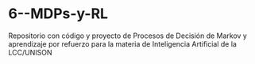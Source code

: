 # 6--MDPs-y-RL
Repositorio con código y proyecto de Procesos de Decisión de Markov y aprendizaje por refuerzo para la materia de Inteligencia Artificial de la LCC/UNISON
